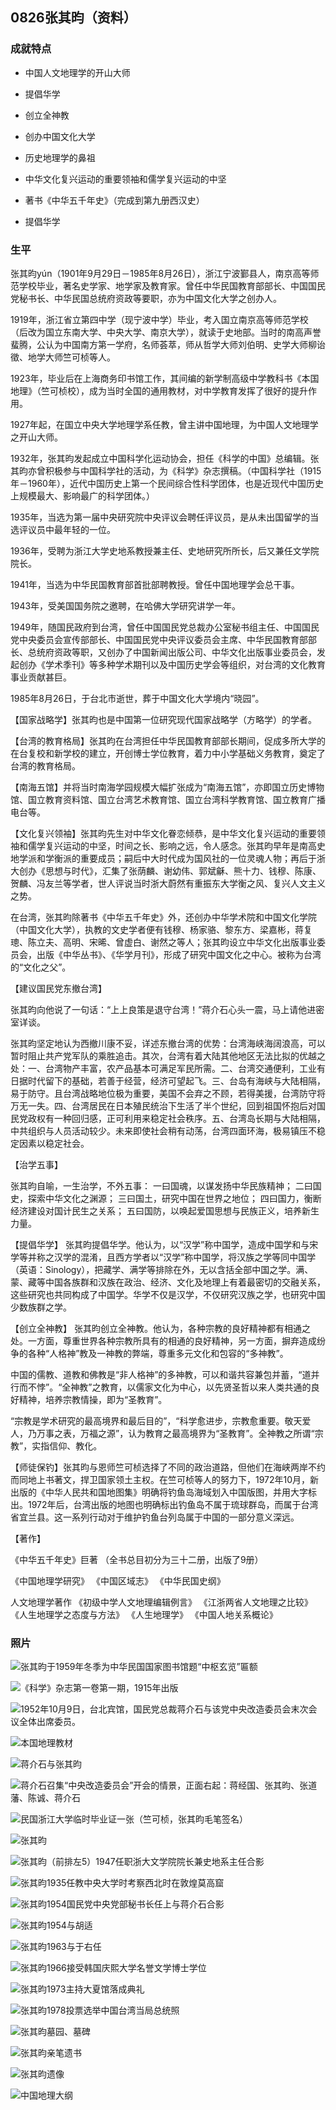 ## 0826张其昀（资料）

### 成就特点

- 中国人文地理学的开山大师
- 提倡华学


- 创立全神教
- 创办中国文化大学
- 历史地理学的鼻祖
- 中华文化复兴运动的重要领袖和儒学复兴运动的中坚
- 著书《中华五千年史》（完成到第九册西汉史）
- 提倡华学


### 生平

张其昀yún（1901年9月29日－1985年8月26日），浙江宁波鄞县人，南京高等师范学校毕业，著名史学家、地学家及教育家。曾任中华民国教育部部长、中国国民党秘书长、中华民国总统府资政等要职，亦为中国文化大学之创办人。



1919年，浙江省立第四中学（现宁波中学）毕业，考入国立南京高等师范学校（后改为国立东南大学、中央大学、南京大学），就读于史地部。当时的南高声誉蜚腾，公认为中国南方第一学府，名师荟萃，师从哲学大师刘伯明、史学大师柳诒徵、地学大师竺可桢等人。

1923年，毕业后在上海商务印书馆工作，其间编的新学制高级中学教科书《本国地理》（竺可桢校），成为当时全国的通用教材，对中学教育发挥了很好的提升作用。

1927年起，在国立中央大学地理学系任教，曾主讲中国地理，为中国人文地理学之开山大师。

1932年，张其昀发起成立中国科学化运动协会，担任《科学的中国》总编辑。张其昀亦曾积极参与中国科学社的活动，为《科学》杂志撰稿。（中国科学社（1915年－1960年），近代中国历史上第一个民间综合性科学团体，也是近现代中国历史上规模最大、影响最广的科学团体。）

1935年，当选为第一届中央研究院中央评议会聘任评议员，是从未出国留学的当选评议员中最年轻的一位。

1936年，受聘为浙江大学史地系教授兼主任、史地研究所所长，后又兼任文学院院长。

1941年，当选为中华民国教育部首批部聘教授。曾任中国地理学会总干事。

1943年，受美国国务院之邀聘，在哈佛大学研究讲学一年。

1949年，随国民政府到台湾，曾任中国国民党总裁办公室秘书组主任、中国国民党中央委员会宣传部部长、中国国民党中央评议委员会主席、中华民国教育部部长、总统府资政等职，又创办了中国新闻出版公司、中华文化出版事业委员会，发起创办《学术季刊》等多种学术期刊以及中国历史学会等组织，对台湾的文化教育事业贡献甚巨。

1985年8月26日，于台北市逝世，葬于中国文化大学境内“晓园”。



【国家战略学】张其昀也是中国第一位研究现代国家战略学（方略学）的学者。

【台湾的教育格局】张其昀在台湾担任中华民国教育部部长期间，促成多所大学的在台复校和新学校的建立，开创博士学位教育，着力中小学基础义务教育，奠定了台湾的教育格局。

【南海五馆】并将当时南海学园规模大幅扩张成为“南海五馆”，亦即国立历史博物馆、国立教育资料馆、国立台湾艺术教育馆、国立台湾科学教育馆、国立教育广播电台等。

【文化复兴领袖】张其昀先生对中华文化眷恋倾恭，是中华文化复兴运动的重要领袖和儒学复兴运动的中坚，时间之长、影响之远，令人感念。张其昀早年是南高史地学派和学衡派的重要成员；嗣后中大时代成为国风社的一位灵魂人物；再后于浙大创办《思想与时代》，汇集了张荫麟、谢幼伟、郭斌龢、熊十力、钱穆、陈康、贺麟、冯友兰等学者，世人评说当时浙大蔚然有重振东大学衡之风、复兴人文主义之势。

在台湾，张其昀除著书《中华五千年史》外，还创办中华学术院和中国文化学院（中国文化大学），执教的文史学者便有钱穆、杨家骆、黎东方、梁嘉彬，蒋复璁、陈立夫、高明、宋晞、曾虚白、谢然之等人；张其昀设立中华文化出版事业委员会，出版《中华丛书》、《华学月刊》，形成了研究中国文化之中心。被称为台湾的“文化之父”。

【建议国民党东撤台湾】

张其昀向他说了一句话：“上上良策是退守台湾！”蒋介石心头一震，马上请他进密室详谈。

张其昀坚定地认为西撤川康不妥，详述东撤台湾的优势：台湾海峡海阔浪高，可以暂时阻止共产党军队的乘胜追击。其次，台湾有着大陆其他地区无法比拟的优越之处：一、台湾物产丰富，农产品基本可满足军民所需。二、台湾交通便利，工业有日据时代留下的基础，若善于经营，经济可望起飞。三、台岛有海峡与大陆相隔，易于防守。且台湾战略地位极为重要，美国不会弃之不顾，若得美援，台湾防守将万无一失。四、台湾居民在日本殖民统治下生活了半个世纪，回到祖国怀抱后对国民党政权有一种回归感，正可利用来稳定社会秩序。五、台湾岛长期与大陆相隔，中共组织与人员活动较少。未来即使社会稍有动荡，台湾四面环海，极易镇压不稳定因素以稳定社会。

【治学五事】

张其昀自喻，一生治学，不外五事：
一曰国魂，以谋发扬中华民族精神；
二曰国史，探索中华文化之渊源；
三曰国土，研究中国在世界之地位；
四曰国力，衡断经济建设对国计民生之关系；
五曰国防，以唤起爱国思想与民族正义，培养新生力量。

【提倡华学】
张其昀提倡华学。他认为，以“汉学”称中国学，造成中国学和与宋学等并称之汉学的混淆，且西方学者以“汉学”称中国学，将汉族之学等同中国学（英语：Sinology），把藏学、满学等排除在外，无以含括全部中国之学。满、蒙、藏等中国各族群和汉族在政治、经济、文化及地理上有着最密切的交融关系，这些研究也共同构成了中国学。华学不仅是汉学，不仅研究汉族之学，也研究中国少数族群之学。

【创立全神教】
张其昀创立全神教。他认为，各种宗教的良好精神都有相通之处。一方面，尊重世界各种宗教所具有的相通的良好精神，另一方面，摒弃造成纷争的各种“人格神”教及一神教的弊端，尊重多元文化和包容的“多神教”。

中国的儒教、道教和佛教是“非人格神”的多神教，可以和谐共容兼包并蓄，“道并行而不悖”。“全神教”之教育，以儒家文化为中心，以先贤圣哲以来人类共通的良好精神，培养宗教情操，即为“圣教育”。

“宗教是学术研究的最高境界和最后目的”，“科学愈进步，宗教愈重要。敬天爱人，乃万事之表，万福之源”，认为教育之最高境界为“圣教育”。全神教之所谓“宗教”，实指信仰、教化。

【师徒保钓】张其昀与恩师竺可桢选择了不同的政治道路，但他们在海峡两岸不约而同地上书著文，捍卫国家领土主权。在竺可桢等人的努力下，1972年10月，新出版的《中华人民共和国地图集》明确将钓鱼岛海域划入中国版图，并用大字标出。1972年后，台湾出版的地图也明确标出钓鱼岛不属于琉球群岛，而属于台湾省宜兰县。这一系列行动对于维护钓鱼台列岛属于中国的一部分意义深远。

【著作】

《中华五千年史》巨著 （全书总目初分为三十二册，出版了9册）

《中国地理学研究》
《中国区域志》
《中华民国史纲》

人文地理学著作
《初级中学人文地理编辑例言》
《江浙两省人文地理之比较》
《人生地理学之态度与方法》
《人生地理学》
《中国人地关系概论》

### 照片

![张其昀于1959年冬季为中华民国国家图书馆题“中枢玄览”匾额](张其昀于1959年冬季为中华民国国家图书馆题“中枢玄览”匾额.jpg)

![《科学》杂志第一卷第一期，1915年出版](《科学》杂志第一卷第一期，1915年出版.JPG)

![1952年10月9日，台北宾馆，国民党总裁蒋介石与该党中央改造委员会末次会议全体出席委员。](1952年10月9日，台北宾馆，国民党总裁蒋介石与该党中央改造委员会末次会议全体出席委员。.jpg)

![本国地理教材](本国地理教材.jpg)

![蒋介石与张其昀](蒋介石与张其昀.jpg)

![蒋介石召集“中央改造委员会”开会的情景，正面右起：蒋经国、张其昀、张道藩、陈诚、蒋介石](蒋介石召集“中央改造委员会”开会的情景，正面右起：蒋经国、张其昀、张道藩、陈诚、蒋介石.jpg)

![民国浙江大学临时毕业证一张（竺可桢，张其昀毛笔签名）](民国浙江大学临时毕业证一张（竺可桢，张其昀毛笔签名）.jpg)

![张其昀](张其昀.png)

![张其昀（前排左5）1947任职浙大文学院院长兼史地系主任合影](张其昀（前排左5）1947任职浙大文学院院长兼史地系主任合影.jpg)

![张其昀1935任教中央大学时考察西北时在敦煌莫高窟](张其昀1935任教中央大学时考察西北时在敦煌莫高窟.jpg)

![张其昀1954国民党中央党部秘书长任上与蒋介石合影](张其昀1954国民党中央党部秘书长任上与蒋介石合影.jpg)

![张其昀1954与胡适](张其昀1954与胡适.jpg)

![张其昀1963与于右任](张其昀1963与于右任.jpg)

![张其昀1966接受韩国庆熙大学名誉文学博士学位](张其昀1966接受韩国庆熙大学名誉文学博士学位.jpg)

![张其昀1973主持大夏馆落成典礼](张其昀1973主持大夏馆落成典礼.jpg)

![张其昀1978投票选举中国台湾当局总统照](张其昀1978投票选举中国台湾当局总统照.jpg)

![张其昀墓园、墓碑](张其昀墓园、墓碑.jpg)

![张其昀亲笔遗书](张其昀亲笔遗书.jpg)

![张其昀遗像](张其昀遗像.jpg)

![中国地理大纲](中国地理大纲.jpg)